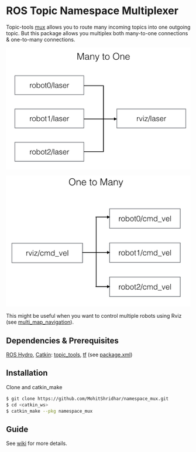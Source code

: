 ROS Topic Namespace Multiplexer
=============

Topic-tools [mux](http://wiki.ros.org/topic_tools/mux) allows you to route many incoming topics into one outgoing topic. But this package allows you multiplex both many-to-one connections & one-to-many connections.

![many to one](images/many_to_one.png)

![one to many](images/one_to_many.png)

This might be useful when you want to control multiple robots using Rviz (see [multi_map_navigation](https://github.com/MohitShridhar/multi_map_navigation)).

## Dependencies & Prerequisites
[ROS Hydro](http://wiki.ros.org/hydro), [Catkin](http://wiki.ros.org/catkin): [topic_tools](http://wiki.ros.org/topic_tools), [tf](http://wiki.ros.org/tf) (see [package.xml](package.xml))

## Installation
Clone and catkin_make
```bash
$ git clone https://github.com/MohitShridhar/namespace_mux.git
$ cd <catkin_ws>
$ catkin_make --pkg namespace_mux
```

## Guide

See [wiki](https://github.com/MohitShridhar/namespace_mux/wiki/User-Guide) for more details.